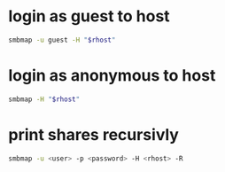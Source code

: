 # login as guest to host

```bash
smbmap -u guest -H "$rhost"
```

# login as anonymous to host

```bash
smbmap -H "$rhost"
```

# print shares recursivly

```bash
smbmap -u <user> -p <password> -H <rhost> -R
```
